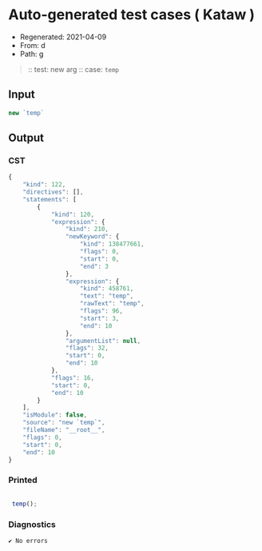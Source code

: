 # Auto-generated test cases ( Kataw )
- Regenerated: 2021-04-09
- From: d
- Path: g
> :: test: new arg
> :: case: `temp`
## Input

`````js
new `temp`
`````

## Output

### CST

```javascript
{
    "kind": 122,
    "directives": [],
    "statements": [
        {
            "kind": 120,
            "expression": {
                "kind": 210,
                "newKeyword": {
                    "kind": 138477661,
                    "flags": 0,
                    "start": 0,
                    "end": 3
                },
                "expression": {
                    "kind": 458761,
                    "text": "temp",
                    "rawText": "temp",
                    "flags": 96,
                    "start": 3,
                    "end": 10
                },
                "argumentList": null,
                "flags": 32,
                "start": 0,
                "end": 10
            },
            "flags": 16,
            "start": 0,
            "end": 10
        }
    ],
    "isModule": false,
    "source": "new `temp`",
    "fileName": "__root__",
    "flags": 0,
    "start": 0,
    "end": 10
}
```

### Printed

```javascript

 temp();
```

### Diagnostics

```javascript
✔ No errors
```


